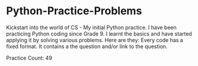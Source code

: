# Python-Practice-Problems
 Kickstart into the world of CS - My initial Python practice.
 I have been practicing Python coding since Grade 9. I learnt the basics and have started applying it by solving various problems.
 Here are they:
 Every code has a fixed format.
 It contains a the question and/or link to the question.

 Practice Count: 49
